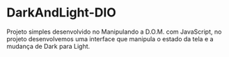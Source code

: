 # DarkAndLight-DIO

Projeto simples desenvolvido no Manipulando a D.O.M. com JavaScript, no projeto desenvolvemos uma interface que manipula o estado da tela e a mudança de Dark para Light.
